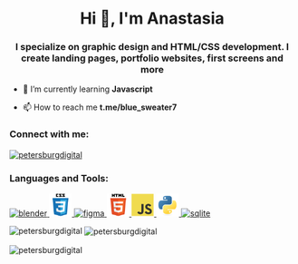 <h1 align="center">Hi 👋, I'm Anastasia</h1>
<h3 align="center">I specialize on graphic design and HTML/CSS development. I create landing pages, portfolio websites, first screens and more</h3>

- 🌱 I’m currently learning **Javascript**

- 📫 How to reach me **t.me/blue_sweater7**

<h3 align="left">Connect with me:</h3>
<p align="left">
<a href="https://www.behance.net/petersburgdigital" target="blank"><img align="center" src="https://raw.githubusercontent.com/rahuldkjain/github-profile-readme-generator/master/src/images/icons/Social/behance.svg" alt="petersburgdigital" height="30" width="40" /></a>
</p>

<h3 align="left">Languages and Tools:</h3>
<p align="left"> <a href="https://www.blender.org/" target="_blank" rel="noreferrer"> <img src="https://download.blender.org/branding/community/blender_community_badge_white.svg" alt="blender" width="40" height="40"/> </a> <a href="https://www.w3schools.com/css/" target="_blank" rel="noreferrer"> <img src="https://raw.githubusercontent.com/devicons/devicon/master/icons/css3/css3-original-wordmark.svg" alt="css3" width="40" height="40"/> </a> <a href="https://www.figma.com/" target="_blank" rel="noreferrer"> <img src="https://www.vectorlogo.zone/logos/figma/figma-icon.svg" alt="figma" width="40" height="40"/> </a> <a href="https://www.w3.org/html/" target="_blank" rel="noreferrer"> <img src="https://raw.githubusercontent.com/devicons/devicon/master/icons/html5/html5-original-wordmark.svg" alt="html5" width="40" height="40"/> </a> <a href="https://developer.mozilla.org/en-US/docs/Web/JavaScript" target="_blank" rel="noreferrer"> <img src="https://raw.githubusercontent.com/devicons/devicon/master/icons/javascript/javascript-original.svg" alt="javascript" width="40" height="40"/> </a> <a href="https://www.python.org" target="_blank" rel="noreferrer"> <img src="https://raw.githubusercontent.com/devicons/devicon/master/icons/python/python-original.svg" alt="python" width="40" height="40"/> </a> <a href="https://www.sqlite.org/" target="_blank" rel="noreferrer"> <img src="https://www.vectorlogo.zone/logos/sqlite/sqlite-icon.svg" alt="sqlite" width="40" height="40"/> </a> </p>

<p><img align="left" src="https://github-readme-stats.vercel.app/api/top-langs?username=petersburgdigital&show_icons=true&locale=en&layout=compact" alt="petersburgdigital" /></p>

<p>&nbsp;<img align="center" src="https://github-readme-stats.vercel.app/api?username=petersburgdigital&show_icons=true&locale=en" alt="petersburgdigital" /></p>

<p><img align="center" src="https://github-readme-streak-stats.herokuapp.com/?user=petersburgdigital&" alt="petersburgdigital" /></p>
